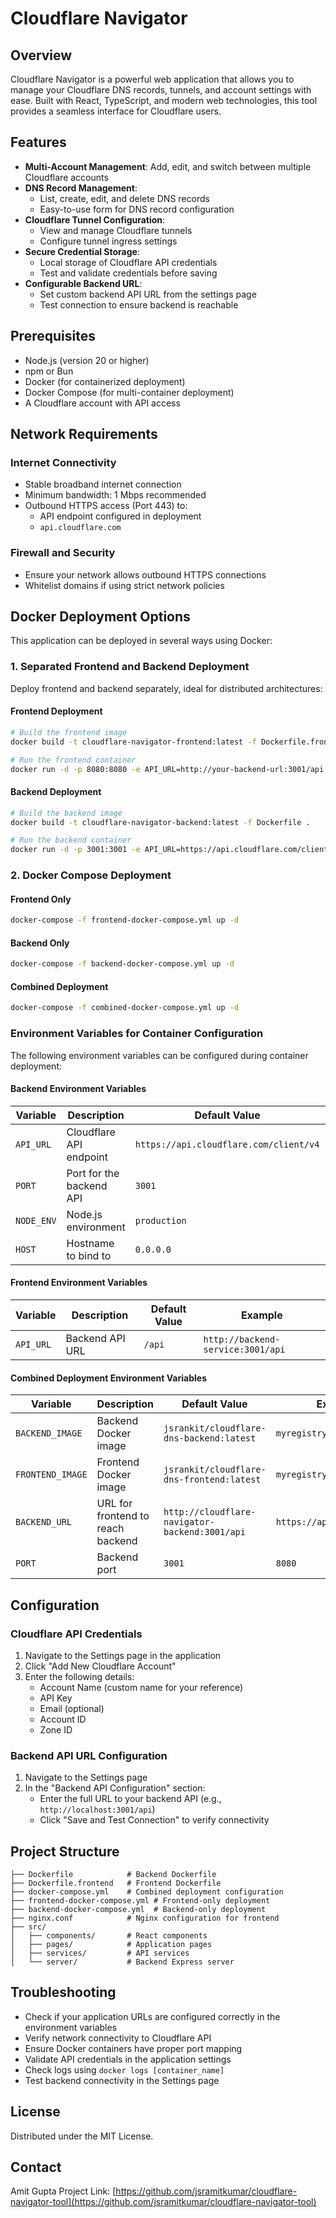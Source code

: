 
# Cloudflare Navigator

## Overview

Cloudflare Navigator is a powerful web application that allows you to manage your Cloudflare DNS records, tunnels, and account settings with ease. Built with React, TypeScript, and modern web technologies, this tool provides a seamless interface for Cloudflare users.

## Features

- **Multi-Account Management**: Add, edit, and switch between multiple Cloudflare accounts
- **DNS Record Management**: 
  - List, create, edit, and delete DNS records
  - Easy-to-use form for DNS record configuration
- **Cloudflare Tunnel Configuration**:
  - View and manage Cloudflare tunnels
  - Configure tunnel ingress settings
- **Secure Credential Storage**: 
  - Local storage of Cloudflare API credentials
  - Test and validate credentials before saving
- **Configurable Backend URL**: 
  - Set custom backend API URL from the settings page
  - Test connection to ensure backend is reachable

## Prerequisites

- Node.js (version 20 or higher)
- npm or Bun
- Docker (for containerized deployment)
- Docker Compose (for multi-container deployment)
- A Cloudflare account with API access

## Network Requirements

### Internet Connectivity
- Stable broadband internet connection
- Minimum bandwidth: 1 Mbps recommended
- Outbound HTTPS access (Port 443) to:
  - API endpoint configured in deployment
  - `api.cloudflare.com`

### Firewall and Security
- Ensure your network allows outbound HTTPS connections
- Whitelist domains if using strict network policies

## Docker Deployment Options

This application can be deployed in several ways using Docker:

### 1. Separated Frontend and Backend Deployment

Deploy frontend and backend separately, ideal for distributed architectures:

#### Frontend Deployment
```bash
# Build the frontend image
docker build -t cloudflare-navigator-frontend:latest -f Dockerfile.frontend .

# Run the frontend container
docker run -d -p 8080:8080 -e API_URL=http://your-backend-url:3001/api cloudflare-navigator-frontend:latest
```

#### Backend Deployment
```bash
# Build the backend image
docker build -t cloudflare-navigator-backend:latest -f Dockerfile .

# Run the backend container
docker run -d -p 3001:3001 -e API_URL=https://api.cloudflare.com/client/v4 cloudflare-navigator-backend:latest
```

### 2. Docker Compose Deployment

#### Frontend Only
```bash
docker-compose -f frontend-docker-compose.yml up -d
```

#### Backend Only
```bash
docker-compose -f backend-docker-compose.yml up -d
```

#### Combined Deployment
```bash
docker-compose -f combined-docker-compose.yml up -d
```

### Environment Variables for Container Configuration

The following environment variables can be configured during container deployment:

#### Backend Environment Variables
| Variable | Description | Default Value | Example |
|----------|-------------|---------------|---------|
| `API_URL` | Cloudflare API endpoint | `https://api.cloudflare.com/client/v4` | `https://custom-api.cloudflare.com` |
| `PORT` | Port for the backend API | `3001` | `8080` |
| `NODE_ENV` | Node.js environment | `production` | `development` |
| `HOST` | Hostname to bind to | `0.0.0.0` | `localhost` |

#### Frontend Environment Variables
| Variable | Description | Default Value | Example |
|----------|-------------|---------------|---------|
| `API_URL` | Backend API URL | `/api` | `http://backend-service:3001/api` |

#### Combined Deployment Environment Variables
| Variable | Description | Default Value | Example |
|----------|-------------|---------------|---------|
| `BACKEND_IMAGE` | Backend Docker image | `jsrankit/cloudflare-dns-backend:latest` | `myregistry/backend:v1.0` |
| `FRONTEND_IMAGE` | Frontend Docker image | `jsrankit/cloudflare-dns-frontend:latest` | `myregistry/frontend:v1.0` |
| `BACKEND_URL` | URL for frontend to reach backend | `http://cloudflare-navigator-backend:3001/api` | `https://api.example.com` |
| `PORT` | Backend port | `3001` | `8080` |

## Configuration

### Cloudflare API Credentials

1. Navigate to the Settings page in the application
2. Click "Add New Cloudflare Account"
3. Enter the following details:
   - Account Name (custom name for your reference)
   - API Key
   - Email (optional)
   - Account ID
   - Zone ID

### Backend API URL Configuration

1. Navigate to the Settings page
2. In the "Backend API Configuration" section:
   - Enter the full URL to your backend API (e.g., `http://localhost:3001/api`)
   - Click "Save and Test Connection" to verify connectivity

## Project Structure

```
├── Dockerfile            # Backend Dockerfile
├── Dockerfile.frontend   # Frontend Dockerfile
├── docker-compose.yml    # Combined deployment configuration
├── frontend-docker-compose.yml # Frontend-only deployment
├── backend-docker-compose.yml  # Backend-only deployment
├── nginx.conf            # Nginx configuration for frontend
├── src/
│   ├── components/       # React components
│   ├── pages/            # Application pages
│   ├── services/         # API services
│   └── server/           # Backend Express server
```

## Troubleshooting

- Check if your application URLs are configured correctly in the environment variables
- Verify network connectivity to Cloudflare API
- Ensure Docker containers have proper port mapping
- Validate API credentials in the application settings
- Check logs using `docker logs [container_name]`
- Test backend connectivity in the Settings page

## License

Distributed under the MIT License.

## Contact

Amit Gupta
Project Link: [https://github.com/jsramitkumar/cloudflare-navigator-tool](https://github.com/jsramitkumar/cloudflare-navigator-tool)
